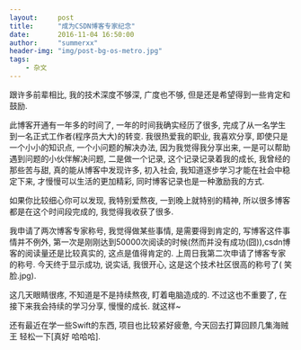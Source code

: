```yaml
---
layout:     post
title:      "成为CSDN博客专家纪念"
date:       2016-11-04 16:50:00
author:     "summerxx"
header-img: "img/post-bg-os-metro.jpg"
tags:
    - 杂文
---
```


跟许多前辈相比, 我的技术深度不够深, 广度也不够, 但是还是希望得到一些肯定和鼓励.

此博客开通有一年多的时间了, 一年的时间我确实经历了很多, 完成了从一名学生到一名正式工作者(程序员大大)的转变. 我很热爱我的职业, 我喜欢分享, 即使只是一个小小的知识点, 一个小问题的解决办法, 因为我觉得我分享出来, 一是可以帮助遇到问题的小伙伴解决问题, 二是做一个记录, 这个记录记录着我的成长, 我曾经的那些苦与甜, 真的能从博客中发现许多, 初入社会, 我知道逐步学习才能在社会中稳定下来, 才慢慢可以生活的更加精彩, 同时博客记录也是一种激励我的方式.

如果你比较细心你可以发现, 我特别爱熬夜, 一到晚上就特别的精神, 所以很多博客都是在这个时间段完成的, 我觉得我收获了很多.

我申请了两次博客专家称号, 我觉得做某些事情, 是需要得到肯定的, 写博客这件事情并不例外, 第一次是刚刚达到50000次阅读的时候(然而并没有成功(囧)),csdn博客的阅读量还是比较真实的, 这点是值得肯定的. 上周日我第二次申请了博客专家的称号. 今天终于显示成功, 说实话, 我很开心, 这是这个技术社区很高的称号了( 笑脸.jpg).

这几天眼睛很疼, 不知道是不是持续熬夜, 盯着电脑造成的. 不过这也不重要了, 在接下来我会持续的学习分享, 慢慢的成长. 就这样~

还有最近在学一些Swift的东西, 项目也比较紧好疲惫, 今天回去打算回顾几集海贼王 轻松一下[真好 哈哈哈].